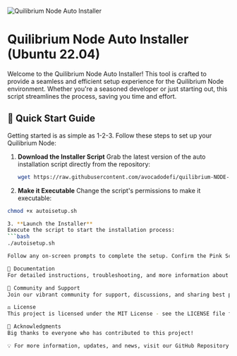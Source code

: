 ![Quilibrium Node Auto Installer](https://github.com/avocadodefi/quilibrium-NODE-AUTO-INSTALLER/blob/main/Node-Installer.gif)

# Quilibrium Node Auto Installer (Ubuntu 22.04)

Welcome to the Quilibrium Node Auto Installer! This tool is crafted to provide a seamless and efficient setup experience for the Quilibrium Node environment. Whether you're a seasoned developer or just starting out, this script streamlines the process, saving you time and effort.

## 🚀 Quick Start Guide

Getting started is as simple as 1-2-3. Follow these steps to set up your Quilibrium Node:

1. **Download the Installer Script**
   Grab the latest version of the auto installation script directly from the repository:
   ```bash
   wget https://raw.githubusercontent.com/avocadodefi/quilibrium-NODE-AUTO-INSTALLER/main/autoisetup.sh

2. **Make it Executable**
Change the script's permissions to make it executable:
  ```bash
chmod +x autoisetup.sh

3. **Launch the Installer**
Execute the script to start the installation process:
  ```bash
./autoisetup.sh

Follow any on-screen prompts to complete the setup. Confirm the Pink Screen by pressing Enter when prompted.

📘 Documentation
For detailed instructions, troubleshooting, and more information about the Quilibrium Node, please refer to our comprehensive documentation.

💬 Community and Support
Join our vibrant community for support, discussions, and sharing best practices: Twitter @eth2

⚖️ License
This project is licensed under the MIT License - see the LICENSE file for details.

🙏 Acknowledgments
Big thanks to everyone who has contributed to this project!

💡 For more information, updates, and news, visit our GitHub Repository.
